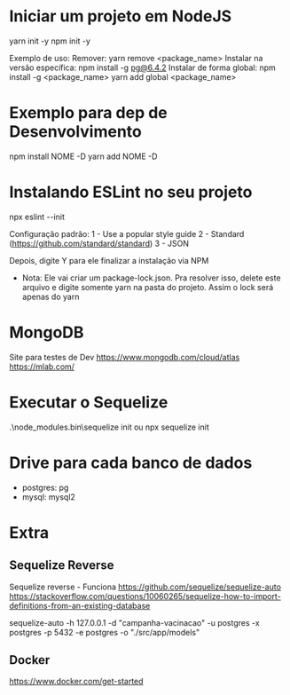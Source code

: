 # Iniciar um projeto em NodeJS

yarn init -y
npm init -y

Exemplo de uso:
Remover: yarn remove <package_name>
Instalar na versão específica: npm install -g pg@6.4.2
Instalar de forma global: 
 npm install -g <package_name>
 yarn add global <package_name>


# Exemplo para dep de Desenvolvimento
npm install NOME -D
yarn add NOME -D

# Instalando ESLint no seu projeto
npx eslint --init

Configuração padrão: 
1 - Use a popular style guide
2 - Standard (https://github.com/standard/standard)
3 - JSON

Depois, digite Y para ele finalizar a instalação via NPM
- Nota: Ele vai criar um package-lock.json. Pra resolver isso, delete este arquivo e digite somente yarn na pasta do projeto. Assim o lock será apenas do yarn



# MongoDB

Site para testes de Dev
https://www.mongodb.com/cloud/atlas
https://mlab.com/

# Executar o Sequelize
.\node_modules\.bin\sequelize init
ou 
npx sequelize init

# Drive para cada banco de dados

 - postgres: pg
 - mysql: mysql2




# Extra

## Sequelize Reverse

Sequelize reverse - Funciona
https://github.com/sequelize/sequelize-auto
https://stackoverflow.com/questions/10060265/sequelize-how-to-import-definitions-from-an-existing-database

sequelize-auto -h 127.0.0.1 -d "campanha-vacinacao" -u postgres -x postgres -p 5432 -e postgres -o "./src/app/models"

## Docker

https://www.docker.com/get-started



